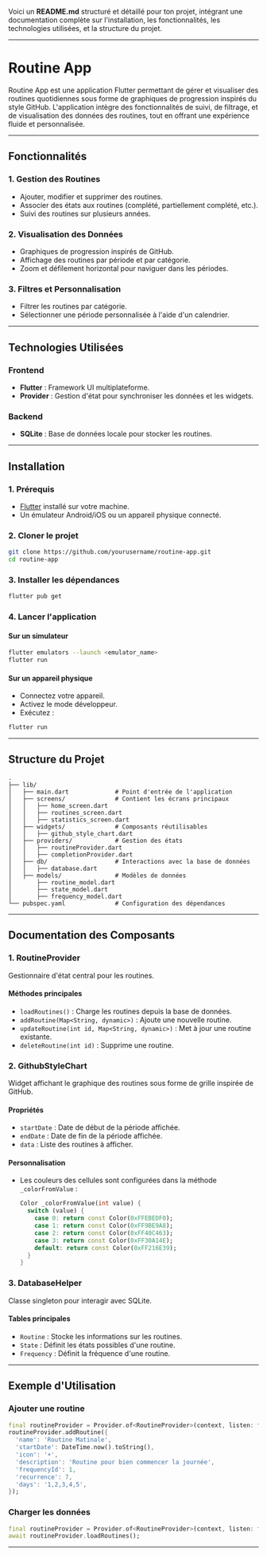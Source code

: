Voici un **README.md** structuré et détaillé pour ton projet, intégrant une documentation complète sur l'installation, les fonctionnalités, les technologies utilisées, et la structure du projet.

---

# **Routine App**

Routine App est une application Flutter permettant de gérer et visualiser des routines quotidiennes sous forme de graphiques de progression inspirés du style GitHub. L'application intègre des fonctionnalités de suivi, de filtrage, et de visualisation des données des routines, tout en offrant une expérience fluide et personnalisée.

---

## **Fonctionnalités**

### 1. **Gestion des Routines**
- Ajouter, modifier et supprimer des routines.
- Associer des états aux routines (complété, partiellement complété, etc.).
- Suivi des routines sur plusieurs années.

### 2. **Visualisation des Données**
- Graphiques de progression inspirés de GitHub.
- Affichage des routines par période et par catégorie.
- Zoom et défilement horizontal pour naviguer dans les périodes.

### 3. **Filtres et Personnalisation**
- Filtrer les routines par catégorie.
- Sélectionner une période personnalisée à l'aide d'un calendrier.

---

## **Technologies Utilisées**

### **Frontend**
- **Flutter** : Framework UI multiplateforme.
- **Provider** : Gestion d'état pour synchroniser les données et les widgets.

### **Backend**
- **SQLite** : Base de données locale pour stocker les routines.


---

## **Installation**

### 1. Prérequis
- [Flutter](https://flutter.dev/docs/get-started/install) installé sur votre machine.
- Un émulateur Android/iOS ou un appareil physique connecté.

### 2. Cloner le projet
```bash
git clone https://github.com/yourusername/routine-app.git
cd routine-app
```

### 3. Installer les dépendances
```bash
flutter pub get
```

### 4. Lancer l'application
#### **Sur un simulateur**
```bash
flutter emulators --launch <emulator_name>
flutter run
```

#### **Sur un appareil physique**
- Connectez votre appareil.
- Activez le mode développeur.
- Exécutez :
```bash
flutter run
```

---

## **Structure du Projet**

```
.
├── lib/
│   ├── main.dart             # Point d'entrée de l'application
│   ├── screens/              # Contient les écrans principaux
│   │   ├── home_screen.dart
│   │   ├── routines_screen.dart
│   │   ├── statistics_screen.dart
│   ├── widgets/              # Composants réutilisables
│   │   ├── github_style_chart.dart
│   ├── providers/            # Gestion des états
│   │   ├── routineProvider.dart
│   │   ├── completionProvider.dart
│   ├── db/                   # Interactions avec la base de données
│   │   ├── database.dart
│   ├── models/               # Modèles de données
│       ├── routine_model.dart
│       ├── state_model.dart
│       ├── frequency_model.dart
└── pubspec.yaml              # Configuration des dépendances
```

---

## **Documentation des Composants**

### **1. RoutineProvider**
Gestionnaire d'état central pour les routines.

#### **Méthodes principales**
- `loadRoutines()` : Charge les routines depuis la base de données.
- `addRoutine(Map<String, dynamic>)` : Ajoute une nouvelle routine.
- `updateRoutine(int id, Map<String, dynamic>)` : Met à jour une routine existante.
- `deleteRoutine(int id)` : Supprime une routine.

### **2. GithubStyleChart**
Widget affichant le graphique des routines sous forme de grille inspirée de GitHub.

#### **Propriétés**
- `startDate` : Date de début de la période affichée.
- `endDate` : Date de fin de la période affichée.
- `data` : Liste des routines à afficher.

#### **Personnalisation**
- Les couleurs des cellules sont configurées dans la méthode `_colorFromValue` :
  ```dart
  Color _colorFromValue(int value) {
    switch (value) {
      case 0: return const Color(0xFFEBEDF0);
      case 1: return const Color(0xFF9BE9A8);
      case 2: return const Color(0xFF40C463);
      case 3: return const Color(0xFF30A14E);
      default: return const Color(0xFF216E39);
    }
  }
  ```

### **3. DatabaseHelper**
Classe singleton pour interagir avec SQLite.

#### **Tables principales**
- `Routine` : Stocke les informations sur les routines.
- `State` : Définit les états possibles d'une routine.
- `Frequency` : Définit la fréquence d'une routine.

---

## **Exemple d'Utilisation**

### Ajouter une routine
```dart
final routineProvider = Provider.of<RoutineProvider>(context, listen: false);
routineProvider.addRoutine({
  'name': 'Routine Matinale',
  'startDate': DateTime.now().toString(),
  'icon': '☀️',
  'description': 'Routine pour bien commencer la journée',
  'frequencyId': 1,
  'recurrence': 7,
  'days': '1,2,3,4,5',
});
```

### Charger les données
```dart
final routineProvider = Provider.of<RoutineProvider>(context, listen: false);
await routineProvider.loadRoutines();
```

---

